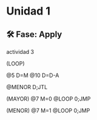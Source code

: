# Unidad 1

## 🛠 Fase: Apply

actividad 3

(LOOP)

@5
D=M
@10
D=D-A

@MENOR
D;JTL

(MAYOR)
@7
M=0
@LOOP
0;JMP

(MENOR)
@7
M=1
@LOOP
0;JMP
